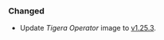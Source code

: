 ### Changed

- Update _Tigera Operator_ image to [v1.25.3](https://github.com/tigera/operator/releases/tag/v1.25.3).
